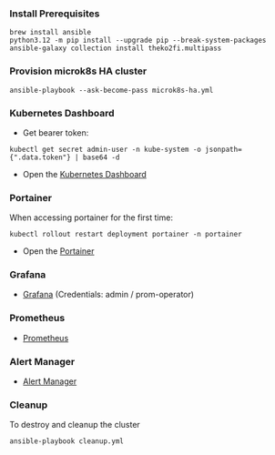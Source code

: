 ### Install Prerequisites

```
brew install ansible
python3.12 -m pip install --upgrade pip --break-system-packages
ansible-galaxy collection install theko2fi.multipass
```

### Provision microk8s HA cluster

```
ansible-playbook --ask-become-pass microk8s-ha.yml  
```

### Kubernetes Dashboard

* Get bearer token:

```
kubectl get secret admin-user -n kube-system -o jsonpath={".data.token"} | base64 -d
```

* Open the [Kubernetes Dashboard](https://dashboard.local)

### Portainer

When accessing portainer for the first time: 

```
kubectl rollout restart deployment portainer -n portainer
```

* Open the [Portainer](https://portainer.local)

### Grafana

* [Grafana](https://grafana.local) (Credentials: admin / prom-operator)

### Prometheus

* [Prometheus](https://prometheus.local)


### Alert Manager

* [Alert Manager](https://alertmanager.local)


### Cleanup 

To destroy and cleanup the cluster

```
ansible-playbook cleanup.yml 
```